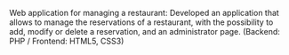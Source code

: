 Web application for managing a restaurant: Developed an application that allows to manage the reservations of a restaurant, with the possibility to add, modify or delete a reservation, and an administrator page. (Backend: PHP / Frontend: HTML5, CSS3)
